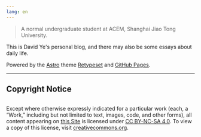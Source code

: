 ```yaml
---
lang: en
---
```


> A normal undergraduate student at ACEM, Shanghai Jiao Tong University.

This is David Ye's personal blog, and there may also be some essays about daily life.

Powered by the [Astro](https://astro.build/) theme [Retypeset](https://github.com/radishzzz/astro-theme-retypeset) and [GitHub Pages](https://pages.github.com/).

---

## Copyright Notice

<img src="https://mirrors.creativecommons.org/presskit/icons/cc.svg" alt="" style="max-width: 1em;max-height:1em;margin-left: .2em;"><img src="https://mirrors.creativecommons.org/presskit/icons/by.svg" alt="" style="max-width: 1em;max-height:1em;margin-left: .2em;"><img src="https://mirrors.creativecommons.org/presskit/icons/nc.svg" alt="" style="max-width: 1em;max-height:1em;margin-left: .2em;"><img src="https://mirrors.creativecommons.org/presskit/icons/sa.svg" alt="" style="max-width: 1em;max-height:1em;margin-left: .2em;">

Except where otherwise expressly indicated for a particular work (each, a “Work,” including but not limited to text, images, code, and other forms), all content appearing on [this Site](https://blog.ydysd.top/) is licensed under [CC BY-NC-SA 4.0](https://creativecommons.org/licenses/by-nc-sa/4.0/). To view a copy of this license, visit [creativecommons.org](https://creativecommons.org/licenses/by-nc-sa/4.0/).